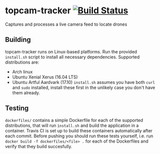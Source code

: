 # topcam-tracker [![Build Status](https://travis-ci.org/tue-firefly/topcam-tracker.svg?branch=master)](https://travis-ci.org/tue-firefly/topcam-tracker)
Captures and processes a live camera feed to locate drones

## Building
topcam-tracker runs on Linux-based platforms. Run the provided `install.sh` script to install all necessary dependencies.
Supported distributions are:
- Arch linux
- Ubuntu Xenial Xerus (16.04 LTS)
- Ubuntu Artful Aardvark (17.10)
`install.sh` assumes you have both `curl` and `sudo` installed, install these first in the unlikely case you don't have them already.

## Testing
`dockerfiles/` contains a simple Dockerfile for each of the supported distributions, that will run `ìnstall.sh` and build the application in a container. Travis CI is set up to build these containers automatically after each commit. Before pushing you should run these tests yourself, i.e. run `docker build -f dockerfiles/<file> .` for each of the Dockerfiles and verify that they build succesfully.
